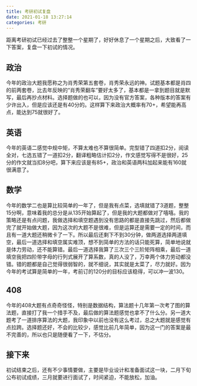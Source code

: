 ```yaml
---
title: 考研初试复盘
date: 2021-01-18 13:27:14
categories: 考研
---
```


距离考研初试已经过去了整整一个星期了，好好休息了一个星期之后，大致看了一下答案，复盘一下初试的情况。
<!--more-->
## 政治

今年的政治大题我愿称之为肖秀荣第五套卷，肖秀荣永远的神。试题基本都是肖四的前两套卷，比去年反映的“肖秀荣翻车”要好太多了，基本都是一拿到题目就是默写，最后再抄点材料。选择题做的也可以，因为没有官方答案，各种版本的答案有少许出入，但是应该还是有40分的。这样算下来政治大概率有70+，希望能再高点，能达到75就很好了。

## 英语

今年的英语二感觉中规中矩，不算太难也不算很简单。完型错了四道扣2分，阅读全对，七选五错了一道扣2分，翻译粗略估计扣2分，作文感觉写得不是很好，25分的作文就当扣8分吧，算下来应该是有85+，政治和英语两科加起来能有160就很满意了。

## 数学

今年的数学二也是算比较简单的一年了，但是我有点菜，选填就错了3道题，整整15分啊，意味着我的总分是从135开始算起了，但是我的大题都做对了嘻嘻。我的策略还是有点问题，我做选择和填空题遇到没有思路的都是直接先跳过，然后都做完了就开始做大题，因为这次的大题不是很难，但是运算还是需要一定的时间，而且有一道大题还稍微卡了一下。所以最后还剩下不到30分钟，做两道选择两道填空，最后一道选择和填空属实难顶，想不到简单的方法的话只能死算，简单地说就是体力劳动，还不能算错。最后一道选择我算了三次三个三阶矩阵相乘，最后一道填空我把四阶带字母的行列式展开了算系数，真的人没了，万幸两个体力劳动都没错。错的题都是自己觉得很弱智的，就不细说，其实就是太菜了，尽力就好。因为今年的考试算是简单的一年，考前订的120分的目标应该稳得，可以冲一波130。

## 408

今年的408大题有点奇奇怪怪，特别是数据结构，算法题十几年第一次考了图的算法题，直接打了我一个措手不及，最后做的算法题感觉也拿不了什么分。另一道大题考了一道排序算法的大题，我印象中以前也没有这么考过，总之大题就是感觉有点拉跨。选择题还好，不会的比较少，感觉比前几年简单，因为这一门的答案是最不完善的，所以也只是随便看了一下，不估分。

## 接下来

初试结束之后，还有不少事情要做，主要是毕业设计和准备面试这一块，二月下旬公布初试成绩，三月就要进行面试了，时间紧迫，不能放松，加油。





